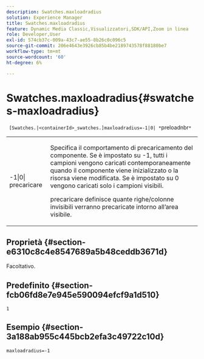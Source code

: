 ```yaml
---
description: Swatches.maxloadradius
solution: Experience Manager
title: Swatches.maxloadradius
feature: Dynamic Media Classic,Visualizzatori,SDK/API,Zoom in linea
role: Developer,User
exl-id: 574cb37c-009a-43c7-ae55-8b26c0c096c5
source-git-commit: 206e4643e3926cb85b4be2189743578f88180be7
workflow-type: tm+mt
source-wordcount: '60'
ht-degree: 6%

---
```


# Swatches.maxloadradius{#swatches-maxloadradius}

` [Swatches.|<containerId>_swatches.]maxloadradius=-1|0| *`preloadnbr`*`

<table id="table_4A27394B6B4347D69CAC5A59EE0FBC6F"> 
 <tbody> 
  <tr> 
   <td colname="col1"> <p><span class="codeph"> -1|0|<span class="varname"> precaricare</span></span> </p> </td> 
   <td colname="col2"> <p> Specifica il comportamento di precaricamento del componente. Se è impostato su <span class="codeph"> -1</span>, tutti i campioni vengono caricati contemporaneamente quando il componente viene inizializzato o la risorsa viene modificata. Se è impostato su <span class="codeph"> 0</span> vengono caricati solo i campioni visibili. </p> <p><span class="codeph"> <span class="varname"> </span></span> precaricare definisce quante righe/colonne invisibili verranno precaricate intorno all’area visibile. </p> </td> 
  </tr> 
 </tbody> 
</table>

## Proprietà {#section-e6310c8c4e8547689a5b48ceddb3671d}

Facoltativo.

## Predefinito {#section-fcb06fd8e7e945e590094efcf9a1d510}

`1`

## Esempio {#section-3a188ab955c445bcb2efa3c49722c10d}

`maxloadradius=-1`
